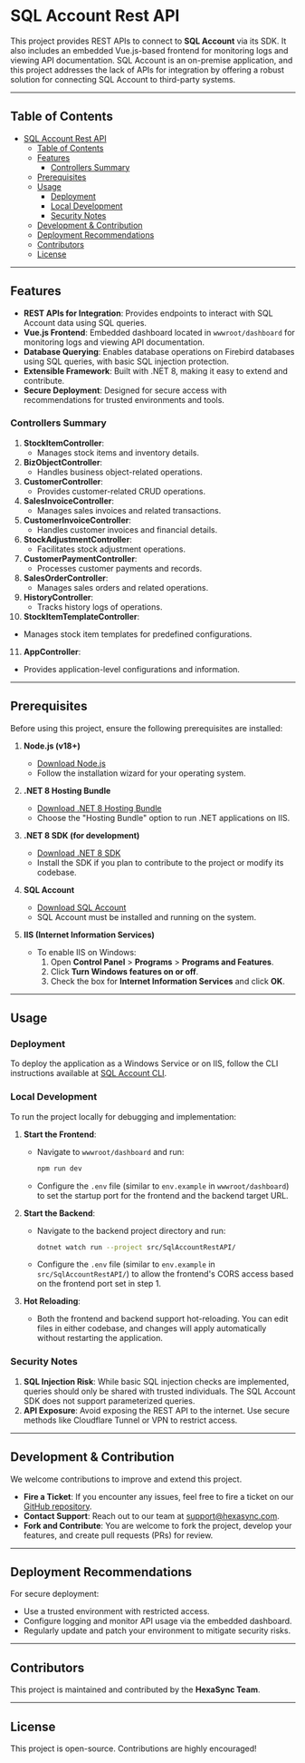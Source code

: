 # SQL Account Rest API

This project provides REST APIs to connect to **SQL Account** via its SDK. It also includes an embedded Vue.js-based frontend for monitoring logs and viewing API documentation. SQL Account is an on-premise application, and this project addresses the lack of APIs for integration by offering a robust solution for connecting SQL Account to third-party systems.

---

## Table of Contents

- [SQL Account Rest API](#sql-account-rest-api)
  - [Table of Contents](#table-of-contents)
  - [Features](#features)
    - [Controllers Summary](#controllers-summary)
  - [Prerequisites](#prerequisites)
  - [Usage](#usage)
    - [Deployment](#deployment)
    - [Local Development](#local-development)
    - [Security Notes](#security-notes)
  - [Development \& Contribution](#development--contribution)
  - [Deployment Recommendations](#deployment-recommendations)
  - [Contributors](#contributors)
  - [License](#license)

---

## Features

- **REST APIs for Integration**: Provides endpoints to interact with SQL Account data using SQL queries.
- **Vue.js Frontend**: Embedded dashboard located in `wwwroot/dashboard` for monitoring logs and viewing API documentation.
- **Database Querying**: Enables database operations on Firebird databases using SQL queries, with basic SQL injection protection.
- **Extensible Framework**: Built with .NET 8, making it easy to extend and contribute.
- **Secure Deployment**: Designed for secure access with recommendations for trusted environments and tools.

### Controllers Summary

1. **StockItemController**:
   - Manages stock items and inventory details.
2. **BizObjectController**:
   - Handles business object-related operations.
3. **CustomerController**:
   - Provides customer-related CRUD operations.
4. **SalesInvoiceController**:
   - Manages sales invoices and related transactions.
5. **CustomerInvoiceController**:
   - Handles customer invoices and financial details.
6. **StockAdjustmentController**:
   - Facilitates stock adjustment operations.
7. **CustomerPaymentController**:
   - Processes customer payments and records.
8. **SalesOrderController**:
   - Manages sales orders and related operations.
9. **HistoryController**:
   - Tracks history logs of operations.
10. **StockItemTemplateController**:
   - Manages stock item templates for predefined configurations.
11. **AppController**:
   - Provides application-level configurations and information.

---

## Prerequisites

Before using this project, ensure the following prerequisites are installed:

1. **Node.js (v18+)**  
   - [Download Node.js](https://nodejs.org/)
   - Follow the installation wizard for your operating system.

2. **.NET 8 Hosting Bundle**  
   - [Download .NET 8 Hosting Bundle](https://dotnet.microsoft.com/download/dotnet/8.0)  
   - Choose the "Hosting Bundle" option to run .NET applications on IIS.

3. **.NET 8 SDK (for development)**  
   - [Download .NET 8 SDK](https://dotnet.microsoft.com/download/dotnet/8.0)  
   - Install the SDK if you plan to contribute to the project or modify its codebase.

4. **SQL Account**  
   - [Download SQL Account](https://www.sql.com.my/products/)  
   - SQL Account must be installed and running on the system.

5. **IIS (Internet Information Services)**  
   - To enable IIS on Windows:
     1. Open **Control Panel** > **Programs** > **Programs and Features**.
     2. Click **Turn Windows features on or off**.
     3. Check the box for **Internet Information Services** and click **OK**.

---

## Usage

### Deployment

To deploy the application as a Windows Service or on IIS, follow the CLI instructions available at [SQL Account CLI](https://github.com/beehexacorp/sql-Account-cli).

### Local Development

To run the project locally for debugging and implementation:

1. **Start the Frontend**:
   - Navigate to `wwwroot/dashboard` and run:
     ```bash
     npm run dev
     ```
   - Configure the `.env` file (similar to `env.example` in `wwwroot/dashboard`) to set the startup port for the frontend and the backend target URL.

2. **Start the Backend**:
   - Navigate to the backend project directory and run:
     ```bash
     dotnet watch run --project src/SqlAccountRestAPI/
     ```
   - Configure the `.env` file (similar to `env.example` in `src/SqlAccountRestAPI/`) to allow the frontend's CORS access based on the frontend port set in step 1.

3. **Hot Reloading**:
   - Both the frontend and backend support hot-reloading. You can edit files in either codebase, and changes will apply automatically without restarting the application.

### Security Notes

1. **SQL Injection Risk**: While basic SQL injection checks are implemented, queries should only be shared with trusted individuals. The SQL Account SDK does not support parameterized queries.
2. **API Exposure**: Avoid exposing the REST API to the internet. Use secure methods like Cloudflare Tunnel or VPN to restrict access.

---

## Development & Contribution

We welcome contributions to improve and extend this project.

- **Fire a Ticket**: If you encounter any issues, feel free to fire a ticket on our [GitHub repository](https://github.com/beehexacorp/sql-Account-cli).
- **Contact Support**: Reach out to our team at [support@hexasync.com](mailto:support@hexasync.com).
- **Fork and Contribute**: You are welcome to fork the project, develop your features, and create pull requests (PRs) for review.

---

## Deployment Recommendations

For secure deployment:

- Use a trusted environment with restricted access.
- Configure logging and monitor API usage via the embedded dashboard.
- Regularly update and patch your environment to mitigate security risks.

---

## Contributors

This project is maintained and contributed by the **HexaSync Team**.

---

## License

This project is open-source. Contributions are highly encouraged!
